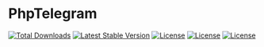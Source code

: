 # PhpTelegram
<p align="left">
<a href="https://packagist.org/packages/debva/PhpTelegram"><img src="https://img.shields.io/packagist/dt/debva/PhpTelegram" alt="Total Downloads"></a>
<a href="https://github.com/debva/PhpTelegram"><img src="https://img.shields.io/github/issues/debva/PhpTelegram" alt="Latest Stable Version"></a>
<a href="https://github.com/debva/PhpTelegram"><img src="https://img.shields.io/github/forks/debva/PhpTelegram" alt="License"></a>
<a href="https://github.com/debva/PhpTelegram"><img src="https://img.shields.io/github/stars/debva/PhpTelegram" alt="License"></a>
<a href="https://github.com/debva/PhpTelegram"><img src="https://img.shields.io/github/license/debva/PhpTelegram" alt="License"></a>
</p>